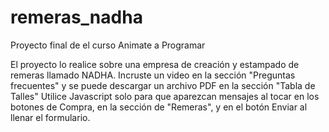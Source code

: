 # remeras_nadha
Proyecto final de el curso Animate a Programar

El proyecto lo realice sobre una empresa de creación y estampado de remeras llamado NADHA.
Incruste un video en la sección "Preguntas frecuentes" y se puede descargar un archivo PDF en la sección "Tabla de Talles"
Utilice Javascript solo para que aparezcan mensajes al tocar en los botones de Compra, en la sección de "Remeras", y en el botón Enviar al llenar el formulario.
